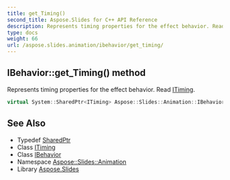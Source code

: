 ```yaml
---
title: get_Timing()
second_title: Aspose.Slides for C++ API Reference
description: Represents timing properties for the effect behavior. Read ITiming.
type: docs
weight: 66
url: /aspose.slides.animation/ibehavior/get_timing/
---
```

## IBehavior::get_Timing() method


Represents timing properties for the effect behavior. Read [ITiming](../../itiming/).

```cpp
virtual System::SharedPtr<ITiming> Aspose::Slides::Animation::IBehavior::get_Timing()=0
```

## See Also

* Typedef [SharedPtr](../../../system/sharedptr/)
* Class [ITiming](../../itiming/)
* Class [IBehavior](../)
* Namespace [Aspose::Slides::Animation](../../)
* Library [Aspose.Slides](../../../)